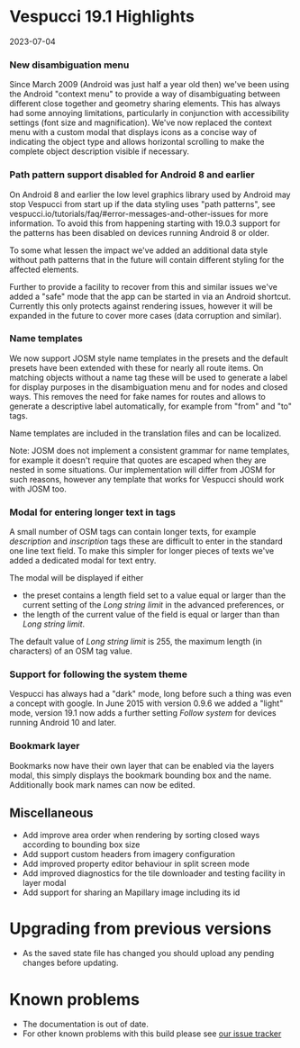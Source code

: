 # Vespucci 19.1 Highlights

2023-07-04

### New disambiguation menu

Since March 2009 (Android was just half a year old then) we've been using the Android "context menu" to provide a way of disambiguating between different close together and geometry
sharing elements. This has always had some annoying limitations, particularly in conjunction with accessibility settings (font size and magnification). We've now replaced the context menu with
a custom modal that displays icons as a concise way of indicating the object type and allows horizontal scrolling to make the complete object description visible if necessary.

### Path pattern support disabled for Android 8 and earlier

On Android 8 and earlier the low level graphics library used by Android may stop Vespucci from start up if the data styling uses "path patterns", see vespucci.io/tutorials/faq/#error-messages-and-other-issues for more information. To avoid this from happening starting with 19.0.3 support for the patterns has been disabled on devices running Android 8 or older.

To some what lessen the impact we've added an additional data style without path patterns that in the future will contain different styling for the affected elements.

Further to provide a facility to recover from this and similar issues we've added a "safe" mode that the app can be started in via an Android shortcut. Currently this only protects against rendering issues, however it will be expanded in the future to cover more cases (data corruption and similar).

### Name templates

We now support JOSM style name templates in the presets and the default presets have been extended with these for nearly all route items. On matching objects without a name tag these will be used to generate a label for display purposes in the disambiguation menu and for nodes and closed ways. This removes the need for fake names for routes and allows to generate a descriptive label automatically, for example from "from" and "to" tags.

Name templates are included in the translation files and can be localized. 

Note: JOSM does not implement a consistent grammar for name templates, for example it doesn't require that quotes are escaped when they are nested in some situations. 
Our implementation will differ from JOSM for such reasons, however any template that works for Vespucci should work with JOSM too. 

### Modal for entering longer text in tags

A small number of OSM tags can contain longer texts, for example _description_ and _inscription_ tags these are difficult to enter in the standard one line text field. To make this simpler
for longer pieces of texts we've added a dedicated modal for text entry.

The modal will be displayed if either

- the preset contains a length field set to a value equal or larger than the current setting of the _Long string limit_ in the advanced preferences, or
- the length of the current value of the field is equal or larger than than _Long string limit_.

The default value of _Long string limit_ is 255, the maximum length (in characters) of an OSM tag value.

### Support for following the system theme 

Vespucci has always had a "dark" mode, long before such a thing was even a concept with google. In June 2015 with version 0.9.6 we added a "light" mode, version 19.1 now adds a further setting _Follow system_ for devices running Android 10 and later.

### Bookmark layer

Bookmarks now have their own layer that can be enabled via the layers modal, this simply displays the bookmark bounding box and the name. Additionally book mark names can now be edited.

## Miscellaneous

- Add improve area order when rendering by sorting closed ways according to bounding box size
- Add support custom headers from imagery configuration
- Add improved property editor behaviour in split screen mode
- Add improved diagnostics for the tile downloader and testing facility in layer modal
- Add support for sharing an Mapillary image including its id

# Upgrading from previous versions

* As the saved state file has changed you should upload any pending changes before updating.

# Known problems

* The documentation is out of date.
* For other known problems with this build please see [our issue tracker](https://github.com/MarcusWolschon/osmeditor4android/issues)
